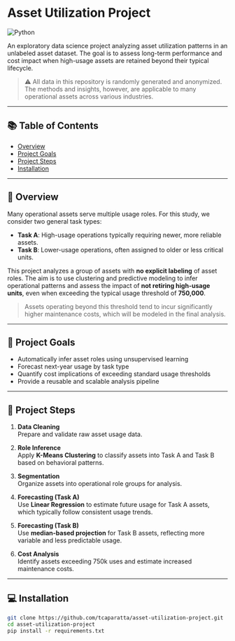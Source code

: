 # Asset Utilization Project

![Python](https://img.shields.io/badge/python-3.8+-blue)

An exploratory data science project analyzing asset utilization patterns in an unlabeled asset dataset. The goal is to assess long-term performance and cost impact when high-usage assets are retained beyond their typical lifecycle.

> ⚠️ All data in this repository is randomly generated and anonymized. The methods and insights, however, are applicable to many operational assets across various industries.

---

## 📚 Table of Contents

- [Overview](#-overview)
- [Project Goals](#-project-goals)
- [Project Steps](#-project-steps)
- [Installation](#-installation)

---

## 📌 Overview

Many operational assets serve multiple usage roles. For this study, we consider two general task types:

- **Task A**: High-usage operations typically requiring newer, more reliable assets.
- **Task B**: Lower-usage operations, often assigned to older or less critical units.

This project analyzes a group of assets with **no explicit labeling** of asset roles. The aim is to use clustering and predictive modeling to infer operational patterns and assess the impact of **not retiring high-usage units**, even when exceeding the typical usage threshold of **750,000**.

> Assets operating beyond this threshold tend to incur significantly higher maintenance costs, which will be modeled in the final analysis.

---

## 🎯 Project Goals

- Automatically infer asset roles using unsupervised learning
- Forecast next-year usage by task type
- Quantify cost implications of exceeding standard usage thresholds
- Provide a reusable and scalable analysis pipeline

---

## 🧪 Project Steps

1. **Data Cleaning**  
   Prepare and validate raw asset usage data.

2. **Role Inference**  
   Apply **K-Means Clustering** to classify assets into Task A and Task B based on behavioral patterns.

3. **Segmentation**  
   Organize assets into operational role groups for analysis.

4. **Forecasting (Task A)**  
   Use **Linear Regression** to estimate future usage for Task A assets, which typically follow consistent usage trends.

5. **Forecasting (Task B)**  
   Use **median-based projection** for Task B assets, reflecting more variable and less predictable usage.

6. **Cost Analysis**  
   Identify assets exceeding 750k uses and estimate increased maintenance costs.

---

## 💻 Installation

```bash
git clone https://github.com/tcaparatta/asset-utilization-project.git
cd asset-utilization-project
pip install -r requirements.txt

